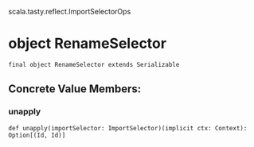 scala.tasty.reflect.ImportSelectorOps
# object RenameSelector

<pre><code class="language-scala" >final object RenameSelector extends Serializable</pre></code>
## Concrete Value Members:
### unapply
<pre><code class="language-scala" >def unapply(importSelector: ImportSelector)(implicit ctx: Context): Option[(Id, Id)]</pre></code>


